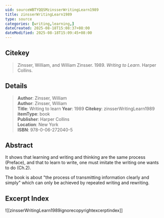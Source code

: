```yaml
---
uid: sourceWBTYQQSMzinsserWritingLearn1989
title: zinsserWritingLearn1989
type: source
categories: [writing,learning,] 
dateCreated: 2025-08-18T15:08:37+08:00
dateModified: 2025-08-18T15:09:45+08:00
---
```


## Citekey
> Zinsser, William, and William Zinsser. 1989. _Writing to Learn_. Harper Collins.

## Details
> **Author**: Zinsser, William  
> **Author**: Zinsser, William  
> **Title**: Writing to learn
> **Year**: 1989
> **Citekey**: zinsserWritingLearn1989
> **itemType**: book  
> **Publisher**: Harper Collins  
> **Location**: New York  
> **ISBN**: 978-0-06-272040-5    

## Abstract
It shows that learning and writing and thinking are the same process (Preface), and that to learn to write, one must imitate the writing one wants to do (Ch.2).

The book is about "the process of transmitting information clearly and simply" which can only be achieved by repeated writing and rewriting.

## Excerpt Index
![[zinsserWritingLearn1989ignorecopyrightexcerptindex]]
